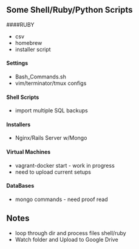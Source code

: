 ## Some Shell/Ruby/Python Scripts

####RUBY
- csv
- homebrew
- installer script

#### Settings
- Bash_Commands.sh
- vim/terminator/tmux configs

#### Shell Scripts
- import multiple SQL backups

#### Installers
- Nginx/Rails Server w/Mongo

#### Virtual Machines
- vagrant-docker start - work in progress
- need to upload current setups

#### DataBases
- mongo commands - need proof read

## Notes
- loop through dir and process files shell/ruby
- Watch folder and Upload to Google Drive
